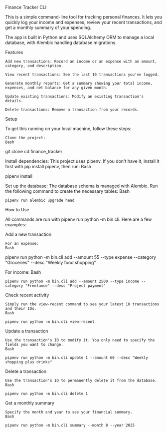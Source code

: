 Finance Tracker CLI

This is a simple command-line tool for tracking personal finances. It lets you quickly log your income and expenses, review your recent transactions, and get a monthly summary of your spending.

The app is built in Python and uses SQLAlchemy ORM to manage a local database, with Alembic handling database migrations.

Features

    Add new transactions: Record an income or an expense with an amount, category, and description.

    View recent transactions: See the last 10 transactions you've logged.

    Generate monthly reports: Get a summary showing your total income, expenses, and net balance for any given month.

    Update existing transactions: Modify an existing transaction's details.

    Delete transactions: Remove a transaction from your records.

Setup

To get this running on your local machine, follow these steps:

    Clone the project:
    Bash

git clone <your-repository-url>
cd finance_tracker

Install dependencies:
This project uses pipenv. If you don't have it, install it first with pip install pipenv, then run:
Bash

pipenv install

Set up the database:
The database schema is managed with Alembic. Run the following command to create the necessary tables:
Bash

    pipenv run alembic upgrade head

How to Use

All commands are run with pipenv run python -m bin.cli. Here are a few examples:

Add a new transaction

    For an expense:
    Bash

pipenv run python -m bin.cli add --amount 55 --type expense --category "Groceries" --desc "Weekly food shopping"

For income:
Bash

    pipenv run python -m bin.cli add --amount 2500 --type income --category "Freelance" --desc "Project payment"

Check recent activity

    Simply run the view-recent command to see your latest 10 transactions and their IDs.
    Bash

    pipenv run python -m bin.cli view-recent

Update a transaction

    Use the transaction's ID to modify it. You only need to specify the fields you want to change.
    Bash

    pipenv run python -m bin.cli update 1 --amount 60 --desc "Weekly shopping plus drinks"

Delete a transaction

    Use the transaction's ID to permanently delete it from the database.
    Bash

    pipenv run python -m bin.cli delete 1

Get a monthly summary

    Specify the month and year to see your financial summary.
    Bash

    pipenv run python -m bin.cli summary --month 8 --year 2025

